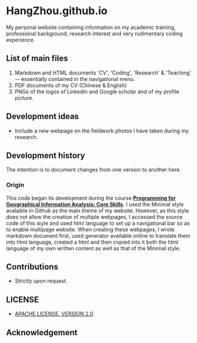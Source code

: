 # HangZhou.github.io
My personal website containing information on my academic training, professional background, research interest and very rudimentary coding experience.  

## List of main files
1. Markdown and HTML documents 'CV', 'Coding', 'Research' & 'Teaching' -- essentially contained in the navigational menu.
2. PDF documents of my CV (Chinese & English)
3.  PNGs of the logos of Linkedin and Google scholar and of my profile picture.
  
## Development ideas
- Include a new webpage on the fieldwork photos I have taken during my research. 

## Development history
The intention is to document changes from one version to another here.
### Origin
This code began its development during the course **[Programming for Geographical Information Analysis: Core Skills](https://www.geog.leeds.ac.uk/courses/computing/study/core-python/)**. I used the Minimal style avalaible in Github as the main theme of my website. However, as this style does not allow the creation of multiple webpages, I accessed the source code of this style and used html language to set up a navigational bar so as to enable multipage website. When creating these webpages, I wrote markdown document first, used generator available online to translate them into html language, created a html and then copied into it both the html language of my own written content as well as that of the Minimal style.

## Contributions
- Strictly upon request.

## LICENSE
- [APACHE LICENSE, VERSION 2.0](https://www.apache.org/licenses/LICENSE-2.0)

## Acknowledgement 
